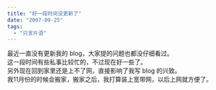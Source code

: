 ```yaml
---
title: "好一段时间没更新了"
date: "2007-09-25"
tags: 
  - "只言片语"
---
```


最近一直没有更新我的 blog，大家提的问题也都没仔细看过。  
这一段时间有些私事比较忙的，不过现在好一些了。  
另外现在回到家里还是上不了网，直接影响了我写 blog 的兴致。  
我11月份的时候会搬家，搬家之后，我打算装上宽带网，以后上网就方便了。
